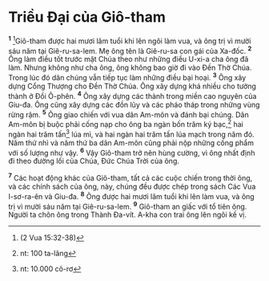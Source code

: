# Triều Ðại của Giô-tham
<sup><b>1</b></sup> [^1@-8ba7204a-1781-4cf9-be7c-184c59581fc4]Giô-tham được hai mươi lăm tuổi khi lên ngôi làm vua, và ông trị vì mười sáu năm tại Giê-ru-sa-lem. Mẹ ông tên là Giê-ru-sa con gái của Xa-đốc. <sup><b>2</b></sup> Ông làm điều tốt trước mặt Chúa theo như những điều U-xi-a cha ông đã làm. Nhưng không như cha ông, ông không bao giờ đi vào Ðền Thờ Chúa. Trong lúc đó dân chúng vẫn tiếp tục làm những điều bại hoại. <sup><b>3</b></sup> Ông xây dựng Cổng Thượng cho Ðền Thờ Chúa. Ông xây dựng khá nhiều cho tường thành ở Ðồi Ô-phên. <sup><b>4</b></sup> Ông xây dựng các thành trong miền cao nguyên của Giu-đa. Ông cũng xây dựng các đồn lũy và các pháo tháp trong những vùng rừng rậm. <sup><b>5</b></sup> Ông giao chiến với vua dân Am-môn và đánh bại chúng. Dân Am-môn bị buộc phải cống nạp cho ông ba ngàn bốn trăm ký bạc,[^1-8ba7204a-1781-4cf9-be7c-184c59581fc4] hai ngàn hai trăm tấn[^2-8ba7204a-1781-4cf9-be7c-184c59581fc4] lúa mì, và hai ngàn hai trăm tấn lúa mạch trong năm đó. Năm thứ nhì và năm thứ ba dân Am-môn cũng phải nộp những cống phẩm với số lượng như vậy. <sup><b>6</b></sup> Vậy Giô-tham trở nên hùng cường, vì ông nhất định đi theo đường lối của Chúa, Ðức Chúa Trời của ông.

<sup><b>7</b></sup> Các hoạt động khác của Giô-tham, tất cả các cuộc chiến trong thời ông, và các chính sách của ông, này, chúng đều được chép trong sách Các Vua I-sơ-ra-ên và Giu-đa. <sup><b>8</b></sup> Ông được hai mươi lăm tuổi khi lên làm vua, và ông trị vì mười sáu năm tại Giê-ru-sa-lem. <sup><b>9</b></sup> Giô-tham an giấc với tổ tiên ông. Người ta chôn ông trong Thành Ða-vít. A-kha con trai ông lên ngôi kế vị.

[^1-8ba7204a-1781-4cf9-be7c-184c59581fc4]: nt: 100 ta-lâng
[^2-8ba7204a-1781-4cf9-be7c-184c59581fc4]: nt: 10.000 cô-rơ
[^1@-8ba7204a-1781-4cf9-be7c-184c59581fc4]: (2 Vua 15:32-38)